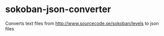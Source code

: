 # sokoban-json-converter

Converts text files from http://www.sourcecode.se/sokoban/levels to json files

